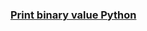 ### [Print binary value Python](https://stackoverflow.com/questions/68727092/print-binary-value-python)
